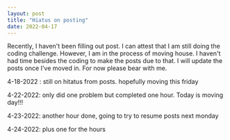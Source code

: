 ```yaml
---
layout: post
title: "Hiatus on posting"
date: 2022-04-17
---
```


Recently, I haven't been filling out post. I can attest that I am still doing the coding challenge. However, I am in the process of moving house. I haven't had time besides the coding to make the posts due to that. I will update the posts once I've moved in. For now please bear with me.

4-18-2022 : still on hitatus from posts. hopefully moving this friday

4-22-2022: only did one problem but completed one hour. Today is moving day!!! 

4-23-2022: another hour done, going to try to resume posts next monday

4-24-2022: plus one for the hours
